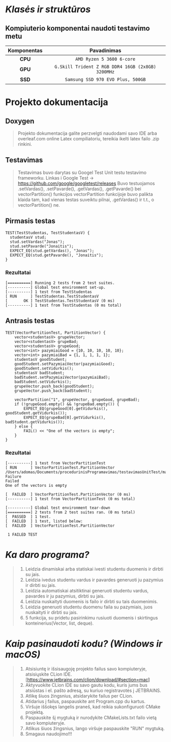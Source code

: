 # ***Klasės ir struktūros***

## Kompiuterio komponentai naudoti testavimo metu 

|   Komponentas  |                   Pavadinimas                       |                      
|:--------------:|:---------------------------------------------------:|
|     **CPU**    |            `AMD Ryzen 5 3600 6-core`              |
|     **GPU**    |`G.Skill Trident Z RGB DDR4 16GB (2x8GB) 3200MHz`  |
|     **SSD**    |           `Samsung SSD 970 EVO Plus, 500GB`       |

# Projekto dokumentacija
## Doxygen
> Projekto dokumentacija galite perzvelgti naudodami savo IDE arba overleaf.com online Latex compiliatoriu, tereikia ikelti latex failo .zip rinkini.

## Testavimas 
> Testavimas buvo darytas su Googel Test Unit testu testavimo frameworku.
> Linkas i Google Test -> https://github.com/google/googletest/releases
> Buvo testuojamos .setVardas(), .setPavarde(), .getVardas(), .getPavarde() bei vectorPartition() funkcijos
> vectorPartition funkcijoje buvo palikta klaida tam, kad vienas testas suveiktu pilnai, .getVardas() ir t.t., o vectorPartition() ne.

## Pirmasis testas
    TEST(TestStudentas, TestStudentasV) {
      studentasV stud;
      stud.setVardas("Jonas");
      stud.setPavarde("Jonaitis");
      EXPECT_EQ(stud.getVardas(), "Jonas");
      EXPECT_EQ(stud.getPavarde(), "Jonaitis");
    }

### Rezultatai
    [==========] Running 2 tests from 2 test suites.
    [----------] Global test environment set-up.
    [----------] 1 test from TestStudentas
    [ RUN      ] TestStudentas.TestStudentasV
    [       OK ] TestStudentas.TestStudentasV (0 ms)
    [----------] 1 test from TestStudentas (0 ms total)

## Antrasis testas

    TEST(VectorPartitionTest, PartitionVector) {
        vector<studentasV> grupeVector;
        vector<studentasV> grupeBad;
        vector<studentasV> grupeGood;
        vector<int> pazymiaiGood = {10, 10, 10, 10, 10};
        vector<int> pazymiaiBad = {1, 1, 1, 1, 1};
        studentasV goodStudent;
        goodStudent.setPazymiaiVector(pazymiaiGood);
        goodStudent.setVidurkis();
        studentasV badStudent;
        badStudent.setPazymiaiVector(pazymiaiBad);
        badStudent.setVidurkis();
        grupeVector.push_back(goodStudent);
        grupeVector.push_back(badStudent);
    
        vectorPartition("1", grupeVector, grupeGood, grupeBad);
        if (!grupeGood.empty() && !grupeBad.empty()) {
            EXPECT_EQ(grupeGood[0].getVidurkis(), goodStudent.getVidurkis());
            EXPECT_EQ(grupeBad[0].getVidurkis(), badStudent.getVidurkis());
        } else {
            FAIL() << "One of the vectors is empty";
        }
    }

### Rezultatai

    [----------] 1 test from VectorPartitionTest
    [ RUN      ] VectorPartitionTest.PartitionVector
    /Users/adomas/Documents/procedurinisProgramavimas/testavimasUnitTest/main.cpp:35: Failure
    Failed
    One of the vectors is empty
    
    [  FAILED  ] VectorPartitionTest.PartitionVector (0 ms)
    [----------] 1 test from VectorPartitionTest (0 ms total)
    
    [----------] Global test environment tear-down
    [==========] 2 tests from 2 test suites ran. (0 ms total)
    [  PASSED  ] 1 test.
    [  FAILED  ] 1 test, listed below:
    [  FAILED  ] VectorPartitionTest.PartitionVector
    
     1 FAILED TEST
    
# ***Ka daro programa?***
>1. Leidzia dinamiskai arba statiskai ivesti studentu duomenis ir dirbti su jais.
>2. Leidzia ivedus studentu vardus ir pavardes generuoti ju pazymius ir dirbti su jais.
>3. Leidzia automatiskai atsitiktinai generuoti studentu vardus, pavardes ir ju pazymius, dirbti su jais.
>4. Leidzia nuskaityti duomenis is failo ir dirbti su tais duomenimis.
>5. Leidzia generuoti studentu duomenu faila su pazymiais, juos nuskaityti ir dirbti su jais.
>6. 5 funkcija, su pridetu pasirinkimu rusiuoti duomenis i skirtingus konteinerius(Vector, list, deque).


# ***Kaip pasinaudoti kodu? (Windows ir macOS)***
>1. Atsisiuntę ir išsisaugoję projekto failus savo kompiuteryje, atsisiųskite CLion IDE. [https://www.jetbrains.com/clion/download/#section=mac]
>2. Aktyvuokite CLion IDE su savo gautu kodu, kuris jums bus atsiūstas i el. pašto adresą, su kuriuo registravotės į JETBRAINS.
>3. Atlikę šiuos žingsnius, atsidarykite failus per CLion.
>4. Atidarius į failus, paspauskite ant Program.cpp du kartus.
>5. Viršuje iššokęs langelis praneš, kad reikia sukonfiguruoti CMake projektą.
>6. Paspauskite šį mygtuką ir nurodykite CMakeLists.txt failo vietą savo kompiuteryje.
>7. Atlikus šiuos žingsnius, lango viršuje paspauskite "RUN" mygtuką.
>8. Smagaus naudojimo!!!
